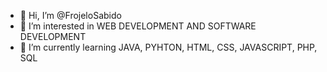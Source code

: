 - 👋 Hi, I’m @FrojeloSabido
- 👀 I’m interested in WEB DEVELOPMENT AND SOFTWARE DEVELOPMENT
- 🌱 I’m currently learning JAVA, PYHTON, HTML, CSS, JAVASCRIPT, PHP, SQL

<!---
FrojeloSabido/FrojeloSabido is a ✨ special ✨ repository because its `README.md` (this file) appears on your GitHub profile.
You can click the Preview link to take a look at your changes.
--->
